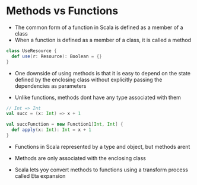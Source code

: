 # Methods vs Functions

- The common form of a function in Scala is defined as a member of a class
- When a function is defined as a member of a class, it is called a method

```scala
class UseResource {
  def use(r: Resource): Boolean = {}
}
```

- One downside of using methods is that it is easy to depend on the state
  defined by the enclosing class without explicitly passing the dependencies as
  parameters

- Unlike functions, methods dont have any type associated with them


```scala
// Int => Int
val succ = (x: Int) => x + 1

val succFunction = new Function1[Int, Int] {
  def apply(x: Int): Int = x + 1
}
```

- Functions in Scala represented by a type and object, but methods arent

- Methods are only associated with the enclosing class

- Scala lets yoy convert methods to functions using a transform process called
  Eta expansion
